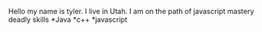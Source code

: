 Hello my name is tyler. I live in Utah. I am on the path of javascript mastery
deadly skills
*Java
*c++
*javascript

